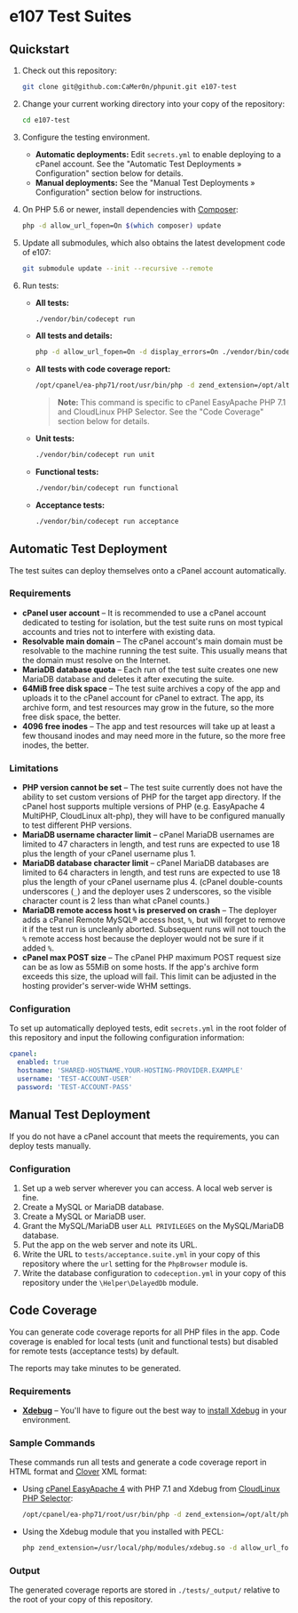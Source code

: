 e107 Test Suites
===

## Quickstart

1. Check out this repository:
   ```sh
   git clone git@github.com:CaMer0n/phpunit.git e107-test
   ```
2. Change your current working directory into your copy of the repository:
   ```sh
   cd e107-test
   ```
3. Configure the testing environment.

   * **Automatic deployments:** Edit `secrets.yml` to enable deploying to a cPanel account.  See the "Automatic Test Deployments » Configuration" section below for details.
   * **Manual deployments:** See the "Manual Test Deployments » Configuration" section below for instructions.

4. On PHP 5.6 or newer, install dependencies with [Composer](https://getcomposer.org/):
   ```sh
   php -d allow_url_fopen=On $(which composer) update
   ```
5. Update all submodules, which also obtains the latest development code of e107:
   ```sh
   git submodule update --init --recursive --remote
   ```
6. Run tests:

   * **All tests:**
     ```sh
     ./vendor/bin/codecept run
     ```
   * **All tests and details:**
     ```sh
     php -d allow_url_fopen=On -d display_errors=On ./vendor/bin/codecept run --step --debug
     ```
   * **All tests with code coverage report:**
     ```sh
     /opt/cpanel/ea-php71/root/usr/bin/php -d zend_extension=/opt/alt/php71/usr/lib64/php/modules/xdebug.so -d allow_url_fopen=On ./vendor/bin/codecept run --coverage --coverage-xml --coverage-html
     ```
     > **Note:** This command is specific to cPanel EasyApache PHP 7.1 and CloudLinux PHP Selector.  See the "Code Coverage" section below for details.
   * **Unit tests:**
     ```sh
     ./vendor/bin/codecept run unit
     ```
   * **Functional tests:**
     ```sh
     ./vendor/bin/codecept run functional
     ```
   * **Acceptance tests:**
     ```sh
     ./vendor/bin/codecept run acceptance
     ```

## Automatic Test Deployment

The test suites can deploy themselves onto a cPanel account automatically.

### Requirements

* **cPanel user account** – It is recommended to use a cPanel account dedicated to testing for isolation, but the test suite runs on most typical accounts and tries not to interfere with existing data.
* **Resolvable main domain** – The cPanel account's main domain must be resolvable to the machine running the test suite.  This usually means that the domain must resolve on the Internet.
* **MariaDB database quota** – Each run of the test suite creates one new MariaDB database and deletes it after executing the suite.
* **64MiB free disk space** – The test suite archives a copy of the app and uploads it to the cPanel account for cPanel to extract.  The app, its archive form, and test resources may grow in the future, so the more free disk space, the better.
* **4096 free inodes** – The app and test resources will take up at least a few thousand inodes and may need more in the future, so the more free inodes, the better.

### Limitations

* **PHP version cannot be set** – The test suite currently does not have the ability to set custom versions of PHP for the target app directory.  If the cPanel host supports multiple versions of PHP (e.g. EasyApache 4 MultiPHP, CloudLinux alt-php), they will have to be configured manually to test different PHP versions.
* **MariaDB username character limit** – cPanel MariaDB usernames are limited to 47 characters in length, and test runs are expected to use 18 plus the length of your cPanel username plus 1.
* **MariaDB database character limit** – cPanel MariaDB databases are limited to 64 characters in length, and test runs are expected to use 18 plus the length of your cPanel username plus 4.  (cPanel double-counts underscores (`_`) and the deployer uses 2 underscores, so the visible character count is 2 less than what cPanel counts.)
* **MariaDB remote access host `%` is preserved on crash** – The deployer adds a cPanel Remote MySQL® access host, `%`, but will forget to remove it if the test run is uncleanly aborted. Subsequent runs will not touch the `%` remote access host because the deployer would not be sure if it added `%`.
* **cPanel max POST size** – The cPanel PHP maximum POST request size can be as low as 55MiB on some hosts.  If the app's archive form exceeds this size, the upload will fail.  This limit can be adjusted in the hosting provider's server-wide WHM settings.

### Configuration

To set up automatically deployed tests, edit `secrets.yml` in the root folder of this repository and input the following configuration information:

```yaml
cpanel:
  enabled: true
  hostname: 'SHARED-HOSTNAME.YOUR-HOSTING-PROVIDER.EXAMPLE'
  username: 'TEST-ACCOUNT-USER'
  password: 'TEST-ACCOUNT-PASS'
```

## Manual Test Deployment

If you do not have a cPanel account that meets the requirements, you can deploy tests manually.

### Configuration

1. Set up a web server wherever you can access.  A local web server is fine.
2. Create a MySQL or MariaDB database.
3. Create a MySQL or MariaDB user.
4. Grant the MySQL/MariaDB user `ALL PRIVILEGES` on the MySQL/MariaDB database.
5. Put the app on the web server and note its URL.
6. Write the URL to `tests/acceptance.suite.yml` in your copy of this repository where the `url` setting for the `PhpBrowser` module is.
7. Write the database configuration to `codeception.yml` in your copy of this repository under the `\Helper\DelayedDb` module.

## Code Coverage

You can generate code coverage reports for all PHP files in the app.  Code coverage is enabled for local tests (unit and functional tests) but disabled for remote tests (acceptance tests) by default.

The reports may take minutes to be generated.

### Requirements

* **[Xdebug](https://xdebug.org/)** – You'll have to figure out the best way to [install Xdebug](https://xdebug.org/docs/install) in your environment.

### Sample Commands

These commands run all tests and generate a code coverage report in HTML format and [Clover](https://bitbucket.org/atlassian/clover) XML format:

* Using [cPanel EasyApache 4](https://documentation.cpanel.net/display/EA4/PHP+Home) with PHP 7.1 and Xdebug from [CloudLinux PHP Selector](https://docs.cloudlinux.com/php_selector.html):
  ```sh
  /opt/cpanel/ea-php71/root/usr/bin/php -d zend_extension=/opt/alt/php71/usr/lib64/php/modules/xdebug.so -d allow_url_fopen=On ./vendor/bin/codecept run --coverage --coverage-xml --coverage-html
  ```
* Using the Xdebug module that you installed with PECL:
  ```sh
  php zend_extension=/usr/local/php/modules/xdebug.so -d allow_url_fopen=On ./vendor/bin/codecept run --coverage --coverage-xml --coverage-html
  ```

### Output

The generated coverage reports are stored in `./tests/_output/` relative to the root of your copy of this repository.
